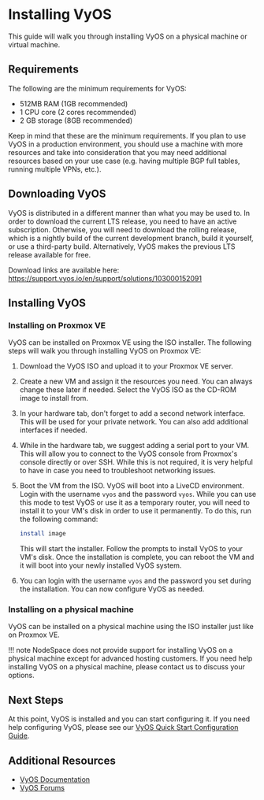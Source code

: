 # Installing VyOS

This guide will walk you through installing VyOS on a physical machine or virtual machine. 

## Requirements

The following are the minimum requirements for VyOS:

- 512MB RAM (1GB recommended)
- 1 CPU core (2 cores recommended)
- 2 GB storage (8GB recommended)

Keep in mind that these are the minimum requirements. If you plan to use VyOS in a production environment, you should use a machine with more resources and take into consideration that you may need additional resources based on your use case (e.g. having multiple BGP full tables, running multiple VPNs, etc.).

## Downloading VyOS

VyOS is distributed in a different manner than what you may be used to. In order to download the current LTS release, you need to have an active subscription. Otherwise, you will need to download the rolling release, which is a nightly build of the current development branch, build it yourself, or use a third-party build. Alternatively, VyOS makes the previous LTS release available for free.

Download links are available here: https://support.vyos.io/en/support/solutions/103000152091

## Installing VyOS

### Installing on Proxmox VE

VyOS can be installed on Proxmox VE using the ISO installer. The following steps will walk you through installing VyOS on Proxmox VE:

1. Download the VyOS ISO and upload it to your Proxmox VE server.
2. Create a new VM and assign it the resources you need. You can always change these later if needed. Select the VyOS ISO as the CD-ROM image to install from.
3. In your hardware tab, don't forget to add a second network interface. This will be used for your private network. You can also add additional interfaces if needed.
4. While in the hardware tab, we suggest adding a serial port to your VM. This will allow you to connect to the VyOS console from Proxmox's console directly or over SSH. While this is not required, it is very helpful to have in case you need to troubleshoot networking issues.
5. Boot the VM from the ISO. VyOS will boot into a LiveCD environment. Login with the username `vyos` and the password `vyos`. While you can use this mode to test VyOS or use it as a temporary router, you will need to install it to your VM's disk in order to use it permanently. To do this, run the following command:

    ```bash
    install image
    ```

    This will start the installer. Follow the prompts to install VyOS to your VM's disk. Once the installation is complete, you can reboot the VM and it will boot into your newly installed VyOS system. 
    
6. You can login with the username `vyos` and the password you set during the installation. You can now configure VyOS as needed.

### Installing on a physical machine

VyOS can be installed on a physical machine using the ISO installer just like on Proxmox VE. 

!!! note
    NodeSpace does not provide support for installing VyOS on a physical machine except for advanced hosting customers. If you need help installing VyOS on a physical machine, please contact us to discuss your options.

## Next Steps

At this point, VyOS is installed and you can start configuring it. If you need help configuring VyOS, please see our [VyOS Quick Start Configuration Guide](/guides/vyos/quick-start-config.md).

## Additional Resources

- [VyOS Documentation](https://docs.vyos.io/en/latest/)
- [VyOS Forums](https://forum.vyos.io/)